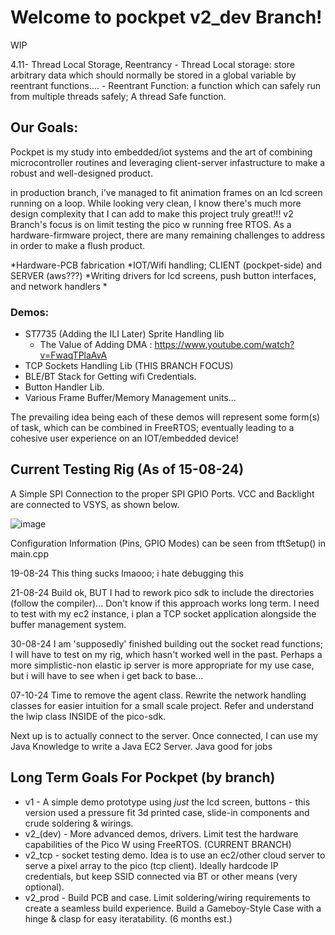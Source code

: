 # Welcome to pockpet v2_dev Branch!
WIP


4.11- Thread Local Storage, Reentrancy
    - Thread Local storage: store arbitrary data which should normally be stored in a global variable by reentrant functions....
    - Reentrant Function: a function which can safely run from multiple threads safely; A thread Safe function.
    

## Our Goals:
Pockpet is my study into embedded/iot systems and the art of combining microcontroller routines
and leveraging client-server infastructure to make a robust and well-designed product.

in production branch, i've managed to fit animation frames on an lcd screen running on a loop.
While looking very clean, I know there's much more design complexity that I can add to make this 
project truly great!!!
v2 Branch's focus is on limit testing the pico w running free RTOS. As a hardware-firmware project,
there are many remaining challenges to address in order to make a flush product.

*Hardware-PCB fabrication
*IOT/Wifi handling; CLIENT (pockpet-side) and SERVER (aws???)
*Writing drivers for lcd screens, push button interfaces, and network handlers
*


### Demos:
* ST7735 (Adding the ILI Later) Sprite Handling lib
  * The Value of Adding DMA : https://www.youtube.com/watch?v=FwaqTPlaAvA
* TCP Sockets Handling Lib (THIS BRANCH FOCUS)
* BLE/BT Stack for Getting wifi Credentials.
* Button Handler Lib.
* Various Frame Buffer/Memory Management units...

The prevailing idea being each of these demos will represent some form(s) of task, which can be combined in FreeRTOS; eventually leading to a cohesive user experience on an IOT/embedded device!


## Current Testing Rig (As of 15-08-24)
A Simple SPI Connection to the proper SPI GPIO Ports. VCC and Backlight are connected to VSYS, as shown below.

![image](https://github.com/user-attachments/assets/e7b783ed-5451-4845-b30a-2069199bcdb8)

Configuration Information (Pins, GPIO Modes) can be seen from tftSetup() in main.cpp

19-08-24
This thing sucks lmaooo; i hate debugging this

21-08-24
Build ok, BUT I had to rework pico sdk to include the directories (follow the compiler)... Don't know if this approach works long term.
I need to test with my ec2 instance, i plan a TCP socket application alongside the buffer management system.

30-08-24
I am 'supposedly' finished building out the socket read functions; 
I will have to test on my rig, which hasn't worked well in the past. Perhaps a more simplistic-non elastic ip server is more appropriate for my use case, but i will have to see when i get back to base...

07-10-24
Time to remove the agent class. Rewrite the network handling classes for easier intuition for a small scale project. Refer and understand the lwip class INSIDE of the pico-sdk.

Next up is to actually connect to the server. 
Once connected, I can use my Java Knowledge to write a Java EC2 Server. Java good for jobs

## Long Term Goals For Pockpet (by branch)
+ v1 - A simple demo prototype using *just* the lcd screen, buttons - this version used a pressure fit 3d printed case, slide-in components and crude soldering & wirings.
+ v2_(dev) - More advanced demos, drivers. Limit test the hardware capabilities of the Pico W using FreeRTOS. (CURRENT BRANCH)
+ v2_tcp - socket testing demo. Idea is to use an ec2/other cloud server to serve a pixel array to the pico (tcp client). Ideally hardcode IP credentials, but keep SSID connected via BT or other means (very optional).
+ v2_prod - Build PCB and case. Limit soldering/wiring requirements to create a seamless build experience. Build a Gameboy-Style Case with a hinge & clasp for easy iteratability. (6 months est.)
